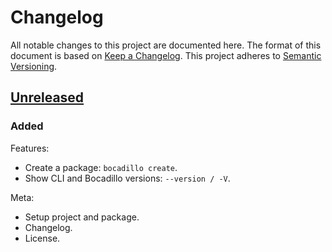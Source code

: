 # Changelog

All notable changes to this project are documented here. The format of this document is based on [Keep a Changelog](https://keepachangelog.com). This project adheres to [Semantic Versioning](https://semver.org).

## [Unreleased]

### Added

Features:

- Create a package: `bocadillo create`.
- Show CLI and Bocadillo versions: `--version / -V`.

Meta:

- Setup project and package.
- Changelog.
- License.

[unreleased]: https://github.com/bocadilloproject/bocadillo-cli/compare/04dff6e...HEAD
